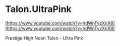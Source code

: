# Talon.UltraPink

[https://www.youtube.com/watch?v=hdWnTyzXnX8](https://www.youtube.com/watch?v=hdWnTyzXnX8) 

Prestige High Noon Talon - Ultra Pink
